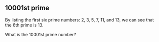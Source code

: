 ## 10001st prime

By listing the first six prime numbers: 2, 3, 5, 7, 11, and 13, we can
see that the 6th prime is 13.

What is the 10001st prime number?

